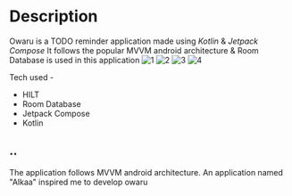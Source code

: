 # Description
Owaru is a TODO reminder application made using *Kotlin* & *Jetpack Compose*
It follows the popular MVVM android architecture & Room Database is used in this application
![1](https://github.com/user-attachments/assets/9b2f7128-3f06-49dd-9995-6ac3e2305125)
![2](https://github.com/user-attachments/assets/76908c32-a343-4737-9949-a83018c475a6)
![3](https://github.com/user-attachments/assets/08a5bda9-ce76-4ac1-b083-9162878d60c6)
![4](https://github.com/user-attachments/assets/ca56177f-3867-4445-8ef5-c7132af8c8f6)

Tech used -
* HILT
* Room Database
* Jetpack Compose
* Kotlin
## ..
The application follows MVVM android architecture. An application named "Alkaa" inspired me to develop owaru

